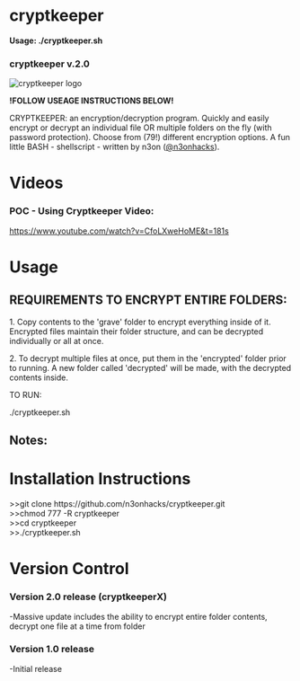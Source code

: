 # cryptkeeper

<b>Usage: ./cryptkeeper.sh</b>

<h3>cryptkeeper v.2.0</h3>
<img src="https://github.com/n3onhacks/cryptkeeper/blob/main/cryptkeeperlogo.jpg" alt="cryptkeeper logo">

**!FOLLOW USEAGE INSTRUCTIONS BELOW!**<p>
CRYPTKEEPER: an encryption/decryption program. Quickly and easily encrypt or decrypt an individual file OR multiple folders on the fly (with password protection). Choose from (79!) different encryption options. A fun little BASH - shellscript - written by n3on (<a href="https://www.twitter.com/@n3onhacks">@n3onhacks</a>).

<h1>Videos</h1>

<h3>POC - Using Cryptkeeper Video:</h3><p>
<a href="https://www.youtube.com/watch?v=CfoLXweHoME&t=181sk">https://www.youtube.com/watch?v=CfoLXweHoME&t=181s</a><p>
 
<h1>Usage</h1>
  
<H2>REQUIREMENTS TO ENCRYPT ENTIRE FOLDERS:</H2>
1. Copy contents to the 'grave' folder to encrypt everything inside of it. Encrypted files maintain their folder structure, and can be decrypted individually or all at once.<p>
2. To decrypt multiple files at once, put them in the 'encrypted' folder prior to running. A new folder called 'decrypted' will be made, with the decrypted contents inside.<p>

 TO RUN:<p>

  ./cryptkeeper.sh<p>
  
<h2>Notes: </h2>

 <h1>Installation Instructions</h1>
>>git clone https://github.com/n3onhacks/cryptkeeper.git<br>
>>chmod 777 -R cryptkeeper<br>
>>cd cryptkeeper<br>
>>./cryptkeeper.sh<br>

<h1>Version Control</h1>
 <h3>Version 2.0 release (cryptkeeperX)</h3>
-Massive update includes the ability to encrypt entire folder contents, decrypt one file at a time from folder<P>
 
 <h3>Version 1.0 release</h3>
-Initial release
 

